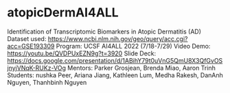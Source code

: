 # atopicDermAI4ALL
Identification of Transcriptomic Biomarkers in Atopic Dermatitis (AD) 
Dataset used: https://www.ncbi.nlm.nih.gov/geo/query/acc.cgi?acc=GSE193309
Program: UCSF AI4ALL 2022 (7/18-7/29)
Video Demo: https://youtu.be/QVDPUxEZN9g?t=3920
Slide Deck: https://docs.google.com/presentation/d/1ABihY79t0uVnG5QmU8X3QfGvOSjnyjVNqK-RUKz-VOg
Mentors: Parker Grosjean, Brenda Miao, Aaron Trinh
Students: nushka Peer, Ariana Jiang, Kathleen Lum, Medha Rakesh, DanAnh Nguyen, Thanhbinh Nguyen
